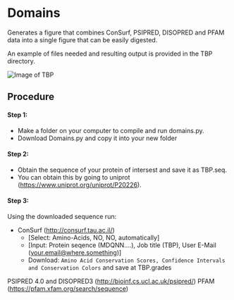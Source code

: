 # Domains
Generates a figure that combines ConSurf, PSIPRED, DISOPRED and PFAM data into a single figure that can be easily digested.

An example of files needed and resulting output is provided in the TBP directory.

![Image of TBP](https://github.com/avibpatel/Domains/blob/master/TBP/TBP.png)

## Procedure

#### Step 1:
- Make a folder on your computer to compile and run domains.py.
- Download Domains.py and copy it into your new folder 

#### Step 2:
- Obtain the sequence of your protein of intersest and save it as TBP.seq. 
- You can obtain this by going to uniprot (https://www.uniprot.org/uniprot/P20226). 

#### Step 3:
Using the downloaded sequence run: 
- ConSurf (http://consurf.tau.ac.il/)
    - [Select: Amino-Acids, NO, NO, automatically]
    - [Input: Protein seqence (MDQNN....), Job title (TBP), User E-Mail (your.email@where.something)]
    - Download: `Amino Acid Conservation Scores, Confidence Intervals and Conservation Colors` and save at TBP.grades

PSIPRED 4.0 and DISOPRED3 (http://bioinf.cs.ucl.ac.uk/psipred/)
PFAM (https://pfam.xfam.org/search/sequence)





